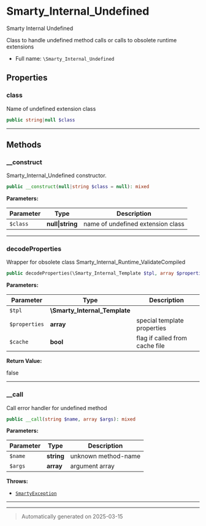 
# Smarty_Internal_Undefined

Smarty Internal Undefined

Class to handle undefined method calls or calls to obsolete runtime extensions

* Full name: `\Smarty_Internal_Undefined`



## Properties


### class

Name of undefined extension class

```php
public string|null $class
```






***

## Methods


### __construct

Smarty_Internal_Undefined constructor.

```php
public __construct(null|string $class = null): mixed
```








**Parameters:**

| Parameter | Type | Description |
|-----------|------|-------------|
| `$class` | **null&#124;string** | name of undefined extension class |





***

### decodeProperties

Wrapper for obsolete class Smarty_Internal_Runtime_ValidateCompiled

```php
public decodeProperties(\Smarty_Internal_Template $tpl, array $properties, bool $cache = false): bool
```








**Parameters:**

| Parameter | Type | Description |
|-----------|------|-------------|
| `$tpl` | **\Smarty_Internal_Template** |  |
| `$properties` | **array** | special template properties |
| `$cache` | **bool** | flag if called from cache file |


**Return Value:**

false




***

### __call

Call error handler for undefined method

```php
public __call(string $name, array $args): mixed
```








**Parameters:**

| Parameter | Type | Description |
|-----------|------|-------------|
| `$name` | **string** | unknown method-name |
| `$args` | **array** | argument array |




**Throws:**

- [`SmartyException`](./SmartyException.md)



***


***
> Automatically generated on 2025-03-15
